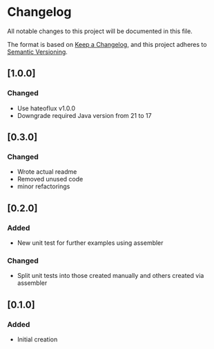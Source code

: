 # Changelog

All notable changes to this project will be documented in this file.

The format is based on [Keep a Changelog](https://keepachangelog.com/en/1.0.0/),
and this project adheres to [Semantic Versioning](https://semver.org/spec/v2.0.0.html).

## [1.0.0]

### Changed

* Use hateoflux v1.0.0
* Downgrade required Java version from 21 to 17


## [0.3.0]

### Changed

* Wrote actual readme
* Removed unused code
* minor refactorings

## [0.2.0]

### Added

* New unit test for further examples using assembler

### Changed

* Split unit tests into those created manually and others created via assembler

## [0.1.0]

### Added

* Initial creation